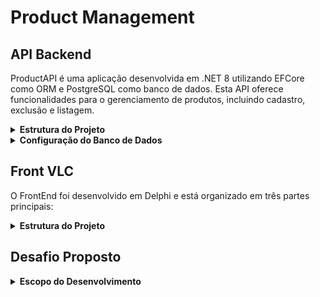 # Product Management

## API Backend

ProductAPI é uma aplicação desenvolvida em .NET 8 utilizando EFCore como ORM e PostgreSQL como banco de dados. Esta API oferece funcionalidades para o gerenciamento de produtos, incluindo cadastro, exclusão e listagem.

<details>
<summary><strong>Estrutura do Projeto</strong></summary>

### ProductAPI

Este projeto contém as controllers e as configurações da API.

#### Controllers

- **ProductController**: Responsável por gerenciar as requisições HTTP relacionadas aos produtos. As principais ações incluem:
  - **GetAll**: Retorna todos os produtos cadastrados.
  - **Add**: Adiciona um novo produto.
  - **Delete**: Exclui um produto existente.
- As controllers interagem com os serviços para realizar operações de negócio e manipular os dados dos produtos.

#### Configuração da Porta da API

- A porta da API pode ser alterada no arquivo `launchSettings.json`. Atualmente, a API está configurada para rodar na porta 5000.

### ProductAPI.Data

Este projeto contém toda a lógica relacionada ao banco de dados e ao acesso aos dados.

#### Camada de Repository e Interface

- **Repository**: Implementa a lógica de acesso aos dados, encapsulando a interação com o banco de dados. Responsável por operações CRUD (Create, Read, Update, Delete) para as entidades da aplicação.
- **Interface**: Define os contratos para os repositórios, permitindo a implementação de diferentes estratégias de acesso a dados e facilitando a substituição por mocks ou stubs durante os testes.

#### Contexto

- **Context**: Gerencia a conexão com o banco de dados e a interação com as entidades. Configura as tabelas e as relações entre elas. Gerencia o ciclo de vida das entidades e fornece uma interface para consultas e manipulação dos dados.

#### Migrations

- Utilizadas para criar e atualizar o esquema do banco de dados. Permitem versionar as alterações no esquema do banco e aplicar essas alterações de maneira incremental. Responsáveis por carregar dados iniciais no banco de dados, se necessário.

### ProductAPI.Model

Este projeto contém as entidades do banco de dados.

#### Entidade Product

- **Product**: Representa um produto com propriedades como Id, Code, Description, Price, Amount, CreateDate e UpdateDate.

#### DTO

- **ProductDTO**: Data Transfer Object utilizado para transferir dados do produto entre a API e a camada de serviço.

### ProductAPI.Service

Este projeto contém os serviços e interfaces responsáveis pela lógica de negócio da API.

#### Serviço ProductService

- **ProductService**: Implementa a lógica de negócio relacionada aos produtos. As principais funcionalidades incluem:
  - **GetAll**: Retorna todos os produtos.
  - **Add**: Adiciona um novo produto, validando os dados recebidos e gerando um novo código para o produto.
  - **Delete**: Exclui um produto existente, verificando se o produto existe antes de tentar deletá-lo.
</details>

<details>
<summary><strong>Configuração do Banco de Dados</strong></summary>

1. **Instalação do PostgreSQL**:
   - Certifique-se de que o PostgreSQL está instalado e em execução no seu ambiente.

2. **Configuração da Conexão**:
   - O arquivo de configuração (`appsettings.json`) inclui as credenciais e informações necessárias para conectar-se ao banco de dados PostgreSQL.

3. **Aplicar Migrations**:
   - Execute o comando para aplicar as migrations e criar o banco de dados:
     ```
     dotnet tool install --global dotnet-ef
     dotnet ef database update --project ProductAPI.Data --startup-project ProductAPI
     ```
   - Para executar o projeto no Visual Studio, utilize o atalho `CTRL + '` para abrir o terminal integrado e execute os comandos de instalação das ferramentas e atualização do banco de dados conforme descrito na seção anterior.
</details>

## Front VLC

O FrontEnd foi desenvolvido em Delphi e está organizado em três partes principais:

<details>
<summary><strong>Estrutura do Projeto</strong></summary>
  
#### Controllers

A `ProductAPIController` é responsável por gerenciar as requisições da API. Ela inclui métodos para enviar e receber dados (`Get`, `Post`, `Delete`) e montar a URL das requisições. A URL base é definida como uma constante, e os parâmetros de requisição são gerenciados através de uma lista de strings.

- **Get**: Recupera dados da API.
- **Post**: Envia novos dados para a API.
- **Delete**: Remove dados da API.

#### Entities

A `ProductAPIEntitie` serve como uma camada de modelo, mapeando os dados JSON recebidos e enviados para a API. A entidade `TProductApi` contém propriedades como `Id`, `Code`, `Description`, `Price` e `Amount`.

- **FromJSON**: Converte uma string JSON em um objeto `TProductApi`.
- **ToJSON**: Converte um objeto `TProductApi` em uma string JSON.

#### Forms

Os formulários são responsáveis pela interface do usuário.

- `uPrincipal`: Formulário principal que chama o formulário `uProdutos`.
- `uProdutos`: Formulário que exibe os produtos em uma grid e contém botões para buscar, deletar e incluir produtos.
- `uCadastroProdutos`: Formulário chamado pelo `uProdutos` para inclusão de novos produtos, contendo campos necessários para a entrada dos dados do produto.

Esta estrutura permite a separação clara das responsabilidades, facilitando a manutenção e a escalabilidade do código.
</details>

## Desafio Proposto

<details>
<summary><strong>Escopo do Desenvolvimento</strong></summary>

O objetivo deste desafio é desenvolver uma aplicação completa para o gerenciamento de produtos, que inclui funcionalidades de cadastro, edição, exclusão e listagem. A aplicação será dividida em duas partes principais: uma API no BackEnd e uma interface de usuário no FrontEnd utilizando VCL (Visual Component Library). A API deverá interagir com um banco de dados (SQLServer ou PostgreSQL) para persistir os dados dos produtos, seguindo os princípios da Programação Orientada a Objetos (POO).

---

***Requisitos***

- **API BackEnd**: Deve permitir a inclusão, atualização e exclusão de registros de produtos. Você pode escolher um framework de sua preferência para facilitar o desenvolvimento.
- **FrontEnd VCL**: A interface do usuário deve ser capaz de cadastrar produtos através de um formulário exibido em uma janela modal, listar os produtos na tela principal e permitir a edição e exclusão de produtos existentes.
- **Estilização**: O formulário deve ser estilizado sem o uso de bibliotecas ou frameworks externos.
- **ORM**: Para a camada de acesso a dados na API, você pode utilizar um Object-Relational Mapping (ORM) de sua escolha, facilitando a interação com o banco de dados.
- **Testes Unitários**: Inclua testes unitários utilizando o framework DUnitX para garantir a qualidade e a robustez do seu código.

---

### **Checklist**

- [x] Inclusão de registros de produtos
- [x] Exclusão de registros de produtos
- [ ] Atualização de registros de produtos
- [x] Listagem de registros de produtos
- [ ] **Testes Unitários**: Implementação de testes unitários com DUnitX
